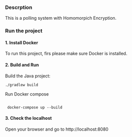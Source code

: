 ### Descrption

This is a polling system with Homomorpich Encryption.

### Run the project

#### 1. Install Docker

To run this project, firs please make sure Docker is installed.

#### 2. Build and Run

Build the Java project:

```shell
./gradlew build  

```

Run Docker compose

```shell

 docker-compose up --build

```

#### 3. Check the localhost

Open your browser and go to http://localhost:8080

